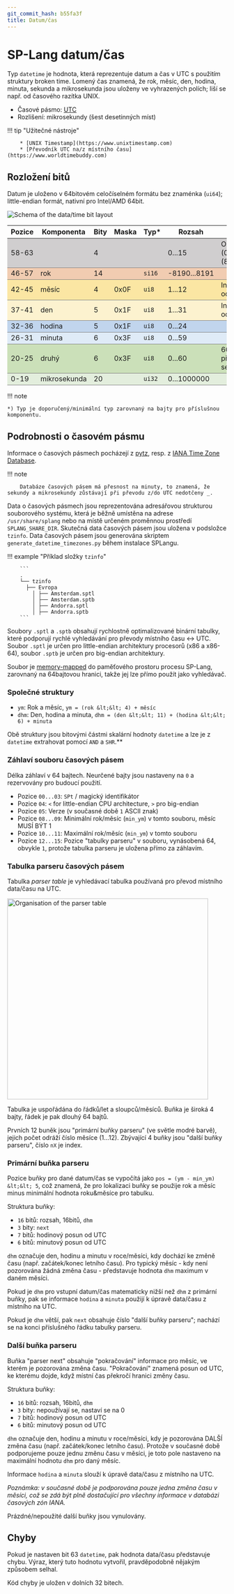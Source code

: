 ```yaml
---
git_commit_hash: b55fa3f
title: Datum/čas
---
```


# SP-Lang datum/čas 

Typ `datetime` je hodnota, která reprezentuje datum a čas v UTC s použitím struktury broken time.
Lomený čas znamená, že rok, měsíc, den, hodina, minuta, sekunda a mikrosekunda jsou uloženy ve vyhrazených polích; liší se např. od časového razítka UNIX.

* Časové pásmo: [UTC](https://en.wikipedia.org/wiki/Coordinated_Universal_Time)
* Rozlišení: mikrosekundy (šest desetinných míst)


!!! tip "Užitečné nástroje"

	
	
		* [UNIX Timestamp](https://www.unixtimestamp.com)
		* [Převodník UTC na/z místního času](https://www.worldtimebuddy.com)
	
	

## Rozložení bitů

Datum je uloženo v 64bitovém celočíselném formátu bez znaménka (`ui64`); little-endian formát, nativní pro Intel/AMD 64bit.

<img src="../date-time-bit-layout.jpg" alt="Schema of the data/time bit layout" />

<table>
<thead>
	<tr>
		<th>Pozice</th>
		<th>Komponenta</th>
		<th>Bity</th>
		<th>Maska</th>
		<th>Typ*</th>
		<th>Rozsah</th>
		<th>Poznámka</th>
	</tr>
</thead>
<tbody>
	<tr style="border-top: 2px solid gray; background-color: #d0cecf;">
		<td>58-63</td>
		<td></td>
		<td>4</td>
		<td></td>
		<td></td>
		<td>0...15</td>
		<td>OK (0)/Chybný (8)/Vyhrazeno</td>
	</tr>
	<tr style="border-top: 1px solid gray; background-color: #f1ccb1;">
		<td>46-57</td>
		<td>rok</td>
		<td>14</td>
		<td></td>
		<td><code>si16</code></td>
		<td>-8190...8191</td>
		<td></td>
	</tr>
	<tr style="border-top: 1px solid gray; background-color: #fbe6a3;">
		<td>42-45</td>
		<td>měsíc</td>
		<td>4</td>
		<td>0x0F</td>
		<td><code>ui8</code></td>
		<td>1...12</td>
		<td>Indexováno od 1</td>
	</tr>
	<tr style="border-top: 1px solid gray; background-color: #fcf2cf;">
		<td>37-41</td>
		<td>den</td>
		<td>5</td>
		<td>0x1F</td>
		<td><code>ui8</code></td>
		<td>1...31</td>
		<td>Indexováno od 1</td>
	</tr>
	<tr style="border-top: 1px solid gray; background-color: #c1d5ed;">
		<td>32-36</td>
		<td>hodina</td>
		<td>5</td>
		<td>0x1F</td>
		<td><code>ui8</code></td>
		<td>0...24</td>
		<td></td>
	</tr>
	<tr style="border-top: 1px solid gray; background-color: #dfebf7;">
		<td>26-31</td>
		<td>minuta</td>
		<td>6</td>
		<td>0x3F</td>
		<td><code>ui8</code></td>
		<td>0...59</td>
		<td></td>
	</tr>
	<tr style="border-top: 1px solid gray; background-color: #cbe0b9;">
		<td>20-25</td>
		<td>druhý</td>
		<td>6</td>
		<td>0x3F</td>
		<td><code>ui8</code></td>
		<td>0...60</td>
		<td>60 je pro přestupnou sekundu</td>
	</tr>
	<tr style="border-top: 1px solid gray; border-bottom: 1px solid gray; background-color: #e3eedd;">
		<td>0-19</td>
		<td>mikrosekunda</td>
		<td>20</td>
		<td></td>
		<td><code>ui32</code></td>
		<td>0...1000000</td>
		<td></td>
	</tr>
</tbody>
</table>


!!! note

	
	
	
	*) Typ je doporučený/minimální typ zarovnaný na bajty pro příslušnou komponentu.
	
	

## Podrobnosti o časovém pásmu

Informace o časových pásmech pocházejí z [pytz](http://pytz.sourceforge.net), resp. z [IANA Time Zone Database](https://www.iana.org/time-zones).

!!! note

	
	
	
		Databáze časových pásem má přesnost na minuty, to znamená, že sekundy a mikrosekundy zůstávají při převodu z/do UTC nedotčeny _.
	

Data o časových pásmech jsou reprezentována adresářovou strukturou souborového systému, která je běžně umístěna na adrese `/usr/share/splang` nebo na místě určeném proměnnou prostředí `SPLANG_SHARE_DIR`.
Skutečná data časových pásem jsou uložena v podsložce `tzinfo`.
Data časových pásem jsou generována skriptem `generate_datetime_timezones.py` během instalace SPLangu.


!!! example "Příklad složky `tzinfo`"

	
	
		```
		.
		└── tzinfo
		  ├── Evropa
		    │ ├── Amsterdam.sptl
		    │ ├── Amsterdam.sptb
		    │ ├── Andorra.sptl
		    │ ├── Andorra.sptb
		```
	

Soubory `.sptl` a `.sptb` obsahují rychlostně optimalizované binární tabulky, které podporují rychlé vyhledávání pro převody místního času <-> UTC.
Soubor `.sptl` je určen pro little-endian architektury procesorů (x86 a x86-64), soubor `.sptb` je určen pro big-endian architektury.

Soubor je [memory-mapped](https://en.wikipedia.org/wiki/Memory-mapped_file) do paměťového prostoru procesu SP-Lang, zarovnaný na 64bajtovou hranici, takže jej lze přímo použít jako vyhledávač.

### Společné struktury

  * `ym`: Rok a měsíc, `ym = (rok &lt;&lt; 4) + měsíc`
  * `dhm`: Den, hodina a minuta, `dhm = (den &lt;&lt; 11) + (hodina &lt;&lt; 6) + minuta`

Obě struktury jsou bitovými částmi skalární hodnoty `datetime` a lze je z `datetime` extrahovat pomocí `AND` a `SHR`.**

### Záhlaví souboru časových pásem

Délka záhlaví v 64 bajtech.
Neurčené bajty jsou nastaveny na `0` a rezervovány pro budoucí použití.

  * Pozice `00...03`: `SPt` / magický identifikátor
  * Pozice `04`: `<` for little-endian CPU architecture, `>` pro big-endian
  * Pozice `05`: Verze (v současné době `1` ASCII znak)
  * Pozice `08...09`: Minimální rok/měsíc (`min_ym`) v tomto souboru, měsíc MUSÍ BÝT 1
  * Pozice `10...11`: Maximální rok/měsíc (`min_ym`) v tomto souboru
  * Pozice `12...15`: Pozice "tabulky parseru" v souboru, vynásobená 64, obvykle `1`, protože tabulka parseru je uložena přímo za záhlavím.


### Tabulka parseru časových pásem

Tabulka _parser table_ je vyhledávací tabulka používaná pro převod místního data/času na UTC.

<img src="../date-time-ptable.jpg" alt="Organisation of the parser table" style="width: 461px;" />

Tabulka je uspořádána do řádků/let a sloupců/měsíců.
Buňka je široká 4 bajty, řádek je pak dlouhý 64 bajtů.

Prvních 12 buněk jsou "primární buňky parseru" (ve světle modré barvě), jejich počet odráží číslo měsíce (1...12).
Zbývající 4 buňky jsou "další buňky parseru", číslo `nX` je index.

### Primární buňka parseru

Pozice buňky pro dané datum/čas se vypočítá jako `pos = (ym - min_ym) &lt;&lt; 5`, což znamená, že pro lokalizaci buňky se použije rok a měsíc minus minimální hodnota roku&amp;měsíce pro tabulku.

Struktura buňky:
  * `16` bitů: rozsah, 16bitů, `dhm`
  * `3` bity: `next`
  * `7` bitů: hodinový posun od UTC
  * `6` bitů: minutový posun od UTC

`dhm` označuje den, hodinu a minutu v roce/měsíci, kdy dochází ke změně času (např. začátek/konec letního času).
Pro typický měsíc - kdy není pozorována žádná změna času - představuje hodnota `dhm` maximum v daném měsíci.

Pokud je `dhm` pro vstupní datum/čas matematicky nižší než `dhm` z primární buňky, pak se informace `hodina` a `minuta` použijí k úpravě data/času z místního na UTC.

Pokud je `dhm` větší, pak `next` obsahuje číslo "další buňky parseru"; nachází se na konci příslušného řádku tabulky parseru.


### Další buňka parseru

Buňka "parser next" obsahuje "pokračování" informace pro měsíc, ve kterém je pozorována změna času.
"Pokračování" znamená posun od UTC, ke kterému dojde, když místní čas překročí hranici změny času.

Struktura buňky:
  * `16` bitů: rozsah, 16bitů, `dhm`
  * `3` bity: nepoužívají se, nastaví se na 0
  * `7` bitů: hodinový posun od UTC
  * `6` bitů: minutový posun od UTC


`dhm` označuje den, hodinu a minutu v roce/měsíci, kdy je pozorována DALŠÍ změna času (např. začátek/konec letního času).
Protože v současné době podporujeme pouze jednu změnu času v měsíci, je toto pole nastaveno na maximální hodnotu `dhm` pro daný měsíc.

Informace `hodina` a `minuta` slouží k úpravě data/času z místního na UTC.

_Poznámka: v současné době je podporována pouze jedna změna času v měsíci, což se zdá být plně dostačující pro všechny informace v databázi časových zón IANA._

Prázdné/nepoužité další buňky jsou vynulovány.


## Chyby

Pokud je nastaven bit 63 `datetime`, pak hodnota data/času představuje chybu.
Výraz, který tuto hodnotu vytvořil, pravděpodobně nějakým způsobem selhal.

Kód chyby je uložen v dolních 32 bitech.

